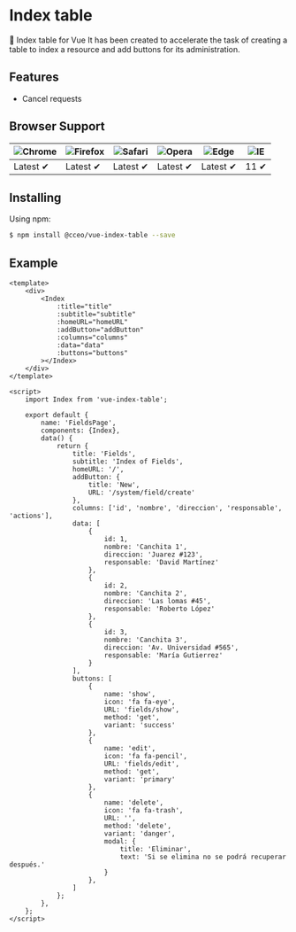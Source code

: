 # Index table

📄 Index table for Vue It has been created to accelerate the task of creating a table to index a resource and add 
buttons for its administration.

## Features

- Cancel requests

## Browser Support

![Chrome](https://raw.github.com/alrra/browser-logos/master/src/chrome/chrome_48x48.png) | ![Firefox](https://raw.github.com/alrra/browser-logos/master/src/firefox/firefox_48x48.png) | ![Safari](https://raw.github.com/alrra/browser-logos/master/src/safari/safari_48x48.png) | ![Opera](https://raw.github.com/alrra/browser-logos/master/src/opera/opera_48x48.png) | ![Edge](https://raw.github.com/alrra/browser-logos/master/src/edge/edge_48x48.png) | ![IE](https://raw.github.com/alrra/browser-logos/master/src/archive/internet-explorer_9-11/internet-explorer_9-11_48x48.png) |
--- | --- | --- | --- | --- | --- |
Latest ✔ | Latest ✔ | Latest ✔ | Latest ✔ | Latest ✔ | 11 ✔ |

## Installing

Using npm:

```bash
$ npm install @cceo/vue-index-table --save
```

## Example


```vue
<template>
    <div>
        <Index
            :title="title"
            :subtitle="subtitle"
            :homeURL="homeURL"
            :addButton="addButton"
            :columns="columns"
            :data="data"
            :buttons="buttons"
        ></Index>
    </div>
</template>

<script>
    import Index from 'vue-index-table';

    export default {
        name: 'FieldsPage',
        components: {Index},
        data() {
            return {
                title: 'Fields',
                subtitle: 'Index of Fields',
                homeURL: '/',
                addButton: {
                    title: 'New',
                    URL: '/system/field/create'
                },
                columns: ['id', 'nombre', 'direccion', 'responsable', 'actions'],
                data: [
                    {
                        id: 1,
                        nombre: 'Canchita 1',
                        direccion: 'Juarez #123',
                        responsable: 'David Martínez'
                    },
                    {
                        id: 2,
                        nombre: 'Canchita 2',
                        direccion: 'Las lomas #45',
                        responsable: 'Roberto López'
                    },
                    {
                        id: 3,
                        nombre: 'Canchita 3',
                        direccion: 'Av. Universidad #565',
                        responsable: 'María Gutierrez'
                    }
                ],
                buttons: [
                    {
                        name: 'show',
                        icon: 'fa fa-eye',
                        URL: 'fields/show',
                        method: 'get',
                        variant: 'success'
                    },
                    {
                        name: 'edit',
                        icon: 'fa fa-pencil',
                        URL: 'fields/edit',
                        method: 'get',
                        variant: 'primary'
                    },
                    {
                        name: 'delete',
                        icon: 'fa fa-trash',
                        URL: '',
                        method: 'delete',
                        variant: 'danger',
                        modal: {
                            title: 'Eliminar',
                            text: 'Si se elimina no se podrá recuperar después.'
                        }
                    },
                ]
            };
        },
    };
</script>
```
